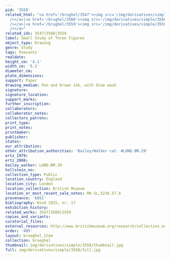 ```yaml
---
pid: '3558'
related_html: "<a href='/brughel/3547'><img src='/img/derivatives/simple/3547/thumbnail.jpg'
  /></a>|<a href='/brughel/3560'><img src='/img/derivatives/simple/3560/thumbnail.jpg'
  /></a>|<a href='/brughel/3559'><img src='/img/derivatives/simple/3559/thumbnail.jpg'
  /></a>"
related_ids: 3547|3560|3559
label: Small Study of Three Figures
object_type: Drawing
genre: Study
tags: Peasants
realdate: 
height_cm: '4.1'
width_cm: '5.1'
diameter_cm: 
plate_dimensions: 
support: Paper
drawing_medium: Pen and brown ink, with blue wash
signature: 
signature_location: 
support_marks: 
further_inscription: 
collaborators: 
collaborator_notes: 
collectors_patrons: 
print_type: 
print_notes: 
printmaker: 
publisher: 
states: 
our_attribution: 
other_attribution_authorities: 'Bailey/Walker cat. #LOND.BM.29'
ertz_1979: 
ertz_2008: 
bailey_walker: LOND.BM.29
hollstein_no: 
collection_type: Public
location_country: England
location_city: London
location_collection: British Museum
location_or_most_recent_sale_notes: RN SL,5236.57.b
provenance: '6851'
bibliography: Hind 1915, nr. 17
exhibition_history: 
related_works: 3547|3560|3559
copies_and_variants: 
curatorial_files: 
external_resources: http://www.britishmuseum.org/research/collection_online/collection_object_details.aspx?objectId=712299&partId=1&searchText=SL%2C5236.57.a&page=1
order: '405'
layout: brueghel_item
collection: brueghel
thumbnail: img/derivatives/simple/3558/thumbnail.jpg
full: img/derivatives/simple/3558/full.jpg
---
```

